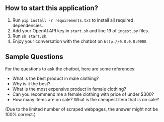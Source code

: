 ## How to start this application?

1. Run `pip install -r requirements.txt` to install all required dependencies.
2. Add your OpenAI API key in `start.sh` and line 19 of `ingest.py` files.
3. Run `sh start.sh`.
4. Enjoy your conversation with the chatbot on `http://0.0.0.0:9000`.

## Sample Questions

For the questions to ask the chatbot, here are some references:

- What is the best product in male clothing?
- Why is it the best?
- What is the most expensive product in female clothing?
- Can you recommend me a female clothing with price of under $300?
- How many items are on sale? What is the cheapest item that is on sale?

(Due to the limited number of scraped webpages, the answer might not be 100% correct.)
